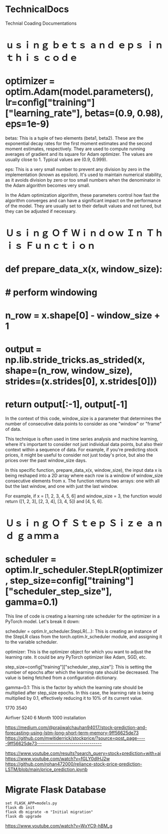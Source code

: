 # TechnicalDocs
Technial Coading Documentations
# ｕｓｉｎｇ ｂｅｔｓ ａｎｄ ｅｐｓ ｉｎ ｔｈｉｓ ｃｏｄｅ
# 𝗈𝗉𝗍𝗂𝗆𝗂𝗓𝖾𝗋 = 𝗈𝗉𝗍𝗂𝗆.𝖠𝖽𝖺𝗆(𝗆𝗈𝖽𝖾𝗅.𝗉𝖺𝗋𝖺𝗆𝖾𝗍𝖾𝗋𝗌(), 𝗅𝗋=𝖼𝗈𝗇𝖿𝗂𝗀["𝗍𝗋𝖺𝗂𝗇𝗂𝗇𝗀"]["𝗅𝖾𝖺𝗋𝗇𝗂𝗇𝗀_𝗋𝖺𝗍𝖾"], 𝖻𝖾𝗍𝖺𝗌=(0.9, 0.98), 𝖾𝗉𝗌=1𝖾-9)
betas: This is a tuple of two elements (beta1, beta2). These are the exponential decay rates for the first moment estimates and the second moment estimates, respectively. They are used to compute running averages of gradient and its square for Adam optimizer. The values are usually close to 1. Typical values are (0.9, 0.999).

eps: This is a very small number to prevent any division by zero in the implementation (known as epsilon). It's used to maintain numerical stability, as it avoids division by zero or too small numbers when the denominator in the Adam algorithm becomes very small.

In the Adam optimization algorithm, these parameters control how fast the algorithm converges and can have a significant impact on the performance of the model. They are usually set to their default values and not tuned, but they can be adjusted if necessary.


# Ｕｓｉｎｇ Ｏｆ Ｗｉｎｄｏｗ Ｉｎ Ｔｈｉｓ Ｆｕｎｃｔｉｏｎ
# def prepare_data_x(x, window_size):
#    # perform windowing
#    n_row = x.shape[0] - window_size + 1
#    output = np.lib.stride_tricks.as_strided(x, shape=(n_row, window_size), strides=(x.strides[0], x.strides[0]))
#    return output[:-1], output[-1]

In the context of this code, window_size is a parameter that determines the number of consecutive data points to consider as one "window" or "frame" of data.

This technique is often used in time series analysis and machine learning, where it's important to consider not just individual data points, but also their context within a sequence of data. For example, if you're predicting stock prices, it might be useful to consider not just today's price, but also the prices over the past window_size days.

In this specific function, prepare_data_x(x, window_size), the input data x is being reshaped into a 2D array where each row is a window of window_size consecutive elements from x. The function returns two arrays: one with all but the last window, and one with just the last window.

For example, if x = [1, 2, 3, 4, 5, 6] and window_size = 3, the function would return ([1, 2, 3], [2, 3, 4], [3, 4, 5]) and [4, 5, 6].


# Ｕｓｉｎｇ Ｏｆ Ｓｔｅｐ Ｓｉｚｅ ａｎｄ ｇａｍｍａ
# scheduler = optim.lr_scheduler.StepLR(optimizer, step_size=config["training"]["scheduler_step_size"], gamma=0.1)
This line of code is creating a learning rate scheduler for the optimizer in a PyTorch model. Let's break it down:

scheduler = optim.lr_scheduler.StepLR(...): This is creating an instance of the StepLR class from the torch.optim.lr_scheduler module, and assigning it to the variable scheduler.

optimizer: This is the optimizer object for which you want to adjust the learning rate. It could be any PyTorch optimizer like Adam, SGD, etc.

step_size=config["training"]["scheduler_step_size"]: This is setting the number of epochs after which the learning rate should be decreased. The value is being fetched from a configuration dictionary.

gamma=0.1: This is the factor by which the learning rate should be multiplied after step_size epochs. In this case, the learning rate is being multiplied by 0.1, effectively reducing it to 10% of its current value.

1770
3540


Airfiver
5240 6 Month
1000 installation


<!-- https://tools.picsart.com/text/font-generator/ -->


https://medium.com/@prajjwalchauhan94017/stock-prediction-and-forecasting-using-lstm-long-short-term-memory-9ff56625de73
https://github.com/mwitiderrick/stockprice/?source=post_page-----9ff56625de73--------------------------------

https://www.youtube.com/results?search_query=stock+prediction+with+ai
https://www.youtube.com/watch?v=fGLY0dIHJ2w
https://github.com/rohan472000/reliance-stock-price-prediction-LSTM/blob/main/price_prediction.ipynb

# Migrate Flask Database
    set FLASK_APP=models.py
    flask db init
    flask db migrate -m "Initial migration"
    flask db upgrade


https://www.youtube.com/watch?v=WxYC9-hBM_g    
